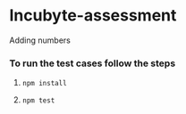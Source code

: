 # Incubyte-assessment

Adding numbers

### To run the test cases follow the steps

1. ```
   npm install
   ```
2. ```
   npm test
   ```